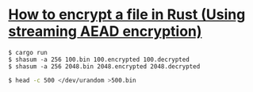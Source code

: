 # [How to encrypt a file in Rust (Using streaming AEAD encryption)](https://kerkour.com/rust-file-encryption)

```shell
$ cargo run
$ shasum -a 256 100.bin 100.encrypted 100.decrypted
$ shasum -a 256 2048.bin 2048.encrypted 2048.decrypted
```

```bash
$ head -c 500 </dev/urandom >500.bin
```
